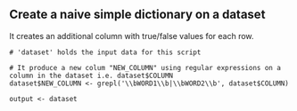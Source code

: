 ## Create a naive simple dictionary on a dataset

It creates an additional column with true/false values for each row. 

```
# 'dataset' holds the input data for this script

# It produce a new colum "NEW_COLUMN" using regular expressions on a column in the dataset i.e. dataset$COLUMN
dataset$NEW_COLUMN <- grepl('\\bWORD1\\b|\\bWORD2\\b', dataset$COLUMN)

output <- dataset
```
